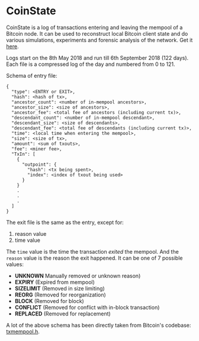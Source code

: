 # CoinState
CoinState is a log of transactions entering and leaving the mempool of a Bitcoin node. It can be used to reconstruct local Bitcoin client state and do various simulations, experiments and forensic analysis of the network. Get it [here](https://drive.google.com/drive/folders/1_taGoCphJeH4JspP5D3JuT7vwTRQp4MS?usp=sharing).

Logs start on the 8th May 2018 and run till 6th September 2018 (122 days). Each file is a compressed log of the day and numbered from 0 to 121.

Schema of entry file:
```
{
  "type": <ENTRY or EXIT>,
  "hash": <hash of tx>,
  "ancestor_count": <number of in-mempool ancestors>,
  "ancestor_size": <size of ancestors>,
  "ancestor_fee": <total fee of ancestors (including current tx)>,
  "descendant_count": <number of in-mempool descendant>,
  "descendant_size": <size of descendants>,
  "descendant_fee": <total fee of descendants (including current tx)>,
  "time": <local time when entering the mempool>,
  "size": <size of tx>,
  "amount": <sum of txouts>,
  "fee": <miner fee>,
  "TxIn": [
    {
      "outpoint": {
        "hash": <tx being spent>,
        "index": <index of txout being used>
      }
    }
    .
    .
    .
  ]
}
```

The exit file is the same as the entry, except for:
1. reason value
2. time value

The `time` value is the time the transaction *exited* the mempool. And the `reason` value is the reason the exit happened. It can be one of 7 possible values:
* **UNKNOWN** Manually removed or unknown reason)
* **EXPIRY** (Expired from mempool)
* **SIZELIMIT** (Removed in size limiting)
* **REORG** (Removed for reorganization)
* **BLOCK** (Removed for block)
* **CONFLICT** (Removed for conflict with in-block transaction)
* **REPLACED** (Removed for replacement)

A lot of the above schema has been directly taken from Bitcoin's codebase: [txmempool.h](https://github.com/bitcoin/bitcoin/blob/master/src/txmempool.h).